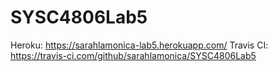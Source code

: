 # SYSC4806Lab5

Heroku: https://sarahlamonica-lab5.herokuapp.com/
Travis CI: https://travis-ci.com/github/sarahlamonica/SYSC4806Lab5
